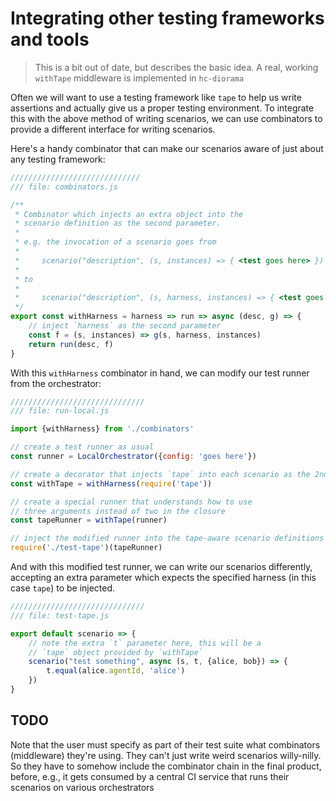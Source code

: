# Integrating other testing frameworks and tools

> <i class="fa fa-exclamation-triangle"></i> 
> This is a bit out of date, but describes the basic idea. A real, working `withTape` middleware is implemented in `hc-diorama`

Often we will want to use a testing framework like `tape` to help us write assertions and actually give us a proper testing environment. To integrate this with the above method of writing scenarios, we can use combinators to provide a different interface for writing scenarios.

Here's a handy combinator that can make our scenarios aware of just about any testing framework:

```js
/////////////////////////////
/// file: combinators.js

/**
 * Combinator which injects an extra object into the 
 * scenario definition as the second parameter.
 * 
 * e.g. the invocation of a scenario goes from
 *
 *     scenario("description", (s, instances) => { <test goes here> })
 *
 * to
 *
 *     scenario("description", (s, harness, instances) => { <test goes here> })
 */
export const withHarness = harness => run => async (desc, g) => {
    // inject `harness` as the second parameter
    const f = (s, instances) => g(s, harness, instances)
    return run(desc, f)
}
```

With this `withHarness` combinator in hand, we can modify our test runner from the orchestrator:

```js
//////////////////////////////
/// file: run-local.js

import {withHarness} from './combinators'

// create a test runner as usual
const runner = LocalOrchestrator({config: 'goes here'})

// create a decorator that injects `tape` into each scenario as the 2nd argument
const withTape = withHarness(require('tape'))

// create a special runner that understands how to use 
// three arguments instead of two in the closure
const tapeRunner = withTape(runner)

// inject the modified runner into the tape-aware scenario definitions
require('./test-tape')(tapeRunner)
```

And with this modified test runner, we can write our scenarios differently, accepting an extra parameter which expects the specified harness (in this case `tape`) to be injected.

```js
//////////////////////////////
/// file: test-tape.js

export default scenario => {
    // note the extra `t` parameter here, this will be a 
    // `tape` object provided by `withTape`
    scenario("test something", async (s, t, {alice, bob}) => {
        t.equal(alice.agentId, 'alice')
    })
}
```

## TODO

Note that the user must specify as part of their test suite what combinators (middleware) they're using. They can't just write weird scenarios willy-nilly. So they have to somehow include the combinator chain in the final product, before, e.g., it gets consumed by a central CI service that runs their scenarios on various orchestrators